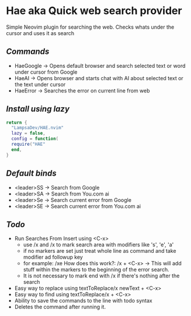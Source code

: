 # **Hae aka Quick web search provider**

Simple Neovim plugin for searching the web.
Checks whats under the cursor and uses it as search

## _Commands_

- HaeGoogle
  -> Opens default browser and search selected text or word under cursor from Google
- HaeAI
  -> Opens browser and starts chat with AI about selected text or the text under cursor
- HaeError
  -> Searches the error on current line from web

## _Install using lazy_

```lua
return {
  "LampsaDev/HAE.nvim"
  lazy = false,
  config = function(
  require("HAE"
  end,
}
```

## _Default binds_

- \<leader\>SS -> Search from Google
- \<leader\>SA -> Search from You.com ai
- \<leader\>Se -> Search current error from Google
- \<leader\>SE -> Search current error from You.com ai

## _Todo_

- Run Searches From Insert using \<C-x\>
  - use /x and /x to mark search area with modifiers like 's', 'e', 'a'
  - if no markers are set just treat whole line as command and take modifier ad followup key
  - for example: /xe How does this work?: /x + \<C-x\>
    -> This will add stuff within the markers to the beginning of the error search.
  - It is not necessary to mark end with /x if there's nothing after the search
- Easy way to replace using textToReplace/x newText + \<C-x\>
- Easy way to find using textToReplace/x + \<C-x\>
- Ability to save the commands to the line with todo syntax
- Deletes the command after running it.
